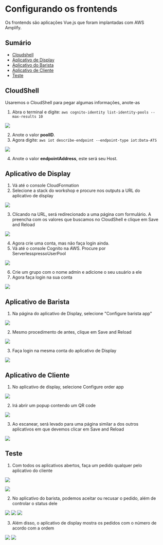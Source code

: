 # Configurando os frontends

Os frontends são aplicações Vue.js que foram implantadas com AWS Amplify.

## Sumário

- [Cloudshell](#cloudshell)
- [Aplicativo de Display](#aplicativo-de-display)
- [Aplicativo do Barista](#aplicativo-do-barista)
- [Aplicativo de Cliente](#aplicativo-de-cliente)
- [Teste](#teste)

## CloudShell

Usaremos o CloudShell para pegar algumas informações, anote-as

1. Abra o terminal e digite: ```aws cognito-identity list-identity-pools --max-results 10```

![](/progress%20report%203.2/tarefa%202:%20Serverlesspresso/images/frontends/poolID.png)

2. Anote o valor __poolID__.
3. Agora digite: ```aws iot describe-endpoint --endpoint-type iot:Data-ATS```

![](/progress%20report%203.2/tarefa%202:%20Serverlesspresso/images/frontends/host.png)

4. Anote o valor __endpointAddress__, este será seu Host.

## Aplicativo de Display

1. Vá até o console CloudFormation
2. Selecione a stack do workshop e procure nos outputs a URL do aplicativo de display

![](/progress%20report%203.2/tarefa%202:%20Serverlesspresso/images/frontends/displayapp.png)

3. Clicando na URL, será redirecionado a uma página com formulário. A preencha com os valores que buscamos no CloudShell e clique em Save and Reload

![](/progress%20report%203.2/tarefa%202:%20Serverlesspresso/images/frontends/displayapp2.png)

4. Agora crie uma conta, mas não faça login ainda.
5. Vá até o console Cognito na AWS. Procure por ServerlesspressoUserPool

![](/progress%20report%203.2/tarefa%202:%20Serverlesspresso/images/frontends/displayapp3.png) 

6. Crie um grupo com o nome admin e adicione o seu usuário a ele
7. Agora faça login na sua conta

![](/progress%20report%203.2/tarefa%202:%20Serverlesspresso/images/frontends/displayapp4.png) 

## Aplicativo de Barista

1. Na página do aplicativo de Display, selecione "Configure barista app"

![](/progress%20report%203.2/tarefa%202:%20Serverlesspresso/images/frontends/baristaapp.png)

2. Mesmo procedimento de antes, clique em Save and Reload

![](/progress%20report%203.2/tarefa%202:%20Serverlesspresso/images/frontends/baristaapp2.png)

3. Faça login na mesma conta do aplicativo de Display

![](/progress%20report%203.2/tarefa%202:%20Serverlesspresso/images/frontends/customerapp.png)


## Aplicativo de Cliente

1. No aplicativo de display, selecione Configure order app

![](/progress%20report%203.2/tarefa%202:%20Serverlesspresso/images/frontends/customerapp.png)

2. Irá abrir um popup contendo um QR code

![](/progress%20report%203.2/tarefa%202:%20Serverlesspresso/images/frontends/customerapp2.png)

3. Ao escanear, será levado para uma página similar a dos outros aplicativos em que devemos clicar em Save and Reload

![](/progress%20report%203.2/tarefa%202:%20Serverlesspresso/images/frontends/customerapp3.png)

## Teste

1. Com todos os aplicativos abertos, faça um pedido qualquer pelo aplicativo do cliente

![](/progress%20report%203.2/tarefa%202:%20Serverlesspresso/images/frontends/test%20order%20a%20coffee.png)

![](/progress%20report%203.2/tarefa%202:%20Serverlesspresso/images/frontends/test%20order%20in%20queue.png)

2. No aplicativo do barista, podemos aceitar ou recusar o pedido, além de controlar o status dele

![](/progress%20report%203.2/tarefa%202:%20Serverlesspresso/images/frontends/test%20barista%20app%201.png)
![](/progress%20report%203.2/tarefa%202:%20Serverlesspresso/images/frontends/test%20barista%20app%202.png)
![](/progress%20report%203.2/tarefa%202:%20Serverlesspresso/images/frontends/test%20barista%20app%203.png)

3. Além disso, o aplicativo de display mostra os pedidos com o número de acordo com a ordem

![](/progress%20report%203.2/tarefa%202:%20Serverlesspresso/images/frontends/test%20display%20app%201.png)
![](/progress%20report%203.2/tarefa%202:%20Serverlesspresso/images/frontends/test%20display%20app%202.png)

